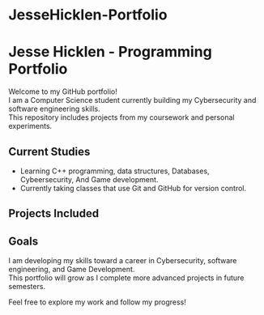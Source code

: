# JesseHicklen-Portfolio

# Jesse Hicklen - Programming Portfolio

Welcome to my GitHub portfolio!  
I am a Computer Science student currently building my Cybersecurity and software engineering skills.  
This repository includes projects from my coursework and personal experiments.

## Current Studies
- Learning C++ programming, data structures, Databases, Cybeersecurity, And Game development.
- Currently taking classes that use Git and GitHub for version control.

## Projects Included


## Goals
I am developing my skills toward a career in Cybersecurity, software engineering, and Game Development.  
This portfolio will grow as I complete more advanced projects in future semesters.

Feel free to explore my work and follow my progress!
